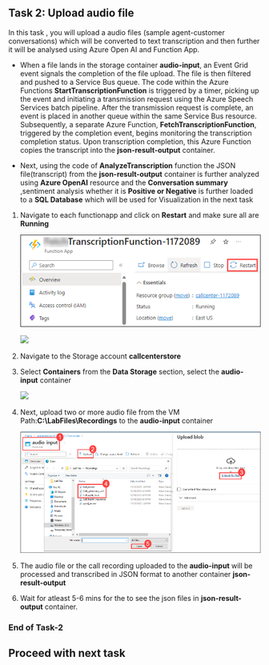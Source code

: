 ## Task 2: Upload audio file 

In this task , you will upload a audio files (sample agent-customer conversations) which will be converted to text transcription and then further it will be analysed using Azure Open AI and Function App.

* When a file lands in the storage container **audio-input**, an Event Grid event signals the completion of the file upload. The file is then filtered and pushed to a Service Bus queue. The code within the Azure Functions **StartTranscriptionFunction** is triggered by a timer, picking up the event and initiating a transmission request using the Azure Speech Services batch pipeline. After the transmission request is complete, an event is placed in another queue within the same Service Bus resource. Subsequently, a separate Azure Function, **FetchTranscriptionFunction**, triggered by the completion event, begins monitoring the transcription completion status. Upon transcription completion, this Azure Function copies the transcript into the **json-result-output** container.

* Next, using the code of **AnalyzeTranscription** function the JSON file(transcript) from the **json-result-output** container is further analyzed using **Azure OpenAI** resource and the **Conversation summary** ,sentiment analysis whether it is **Positive or Negative** is further loaded to a **SQL Database** which will be used for Visualization in the next task

1. Navigate to each functionapp and click on **Restart** and make sure all are **Running**

    ![](images/s51.png)
   
   ![](images/s8.png)

3. Navigate to the Storage account **callcenterstore<inject key="Deployment-id" enableCopy="false"></inject>**

4. Select **Containers** from the **Data Storage** section, select the **audio-input** container

   ![](images/25.png)

5. Next, upload two or more audio file from the VM Path:**C:\LabFiles\Recordings** to the **audio-input** container

    ![](images/s40.png)

6. The audio file or the call recording uploaded to the **audio-input** will be processed and transcribed in JSON format to another container **json-result-output**

7. Wait for atleast 5-6 mins for the to see the json files in **json-result-output** container.

### End of Task-2

## Proceed with next task
